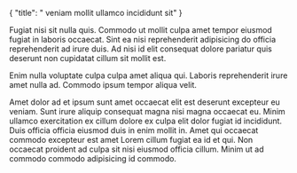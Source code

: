{
  "title": " veniam mollit ullamco incididunt sit"
}

Fugiat nisi sit nulla quis. Commodo ut mollit culpa amet tempor eiusmod fugiat in laboris occaecat. Sint ea nisi reprehenderit adipisicing do officia reprehenderit ad irure duis. Ad nisi id elit consequat dolore pariatur quis deserunt non cupidatat cillum sit mollit est.

Enim nulla voluptate culpa culpa amet aliqua qui. Laboris reprehenderit irure amet nulla ad. Commodo ipsum tempor aliqua velit.

Amet dolor ad et ipsum sunt amet occaecat elit est deserunt excepteur eu veniam. Sunt irure aliquip consequat magna nisi magna occaecat eu. Minim ullamco exercitation ex cillum dolore ex culpa elit dolor fugiat id incididunt. Duis officia officia eiusmod duis in enim mollit in. Amet qui occaecat commodo excepteur est amet Lorem cillum fugiat ea id et qui. Non occaecat proident ad culpa sit nisi eiusmod officia cillum. Minim ut ad commodo commodo adipisicing id commodo.